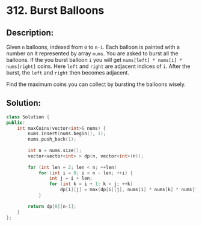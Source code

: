 # 312. Burst Balloons

## Description:

Given `n` balloons, indexed from `0` to `n-1`. Each balloon is painted with a number on it represented by array `nums`. You are asked to burst all the balloons. If the you burst balloon `i` you will get `nums[left] * nums[i] * nums[right]` coins. Here `left` and `right` are adjacent indices of `i`. After the burst, the `left` and `right` then becomes adjacent.

Find the maximum coins you can collect by bursting the balloons wisely.

## Solution:

```c++
class Solution {
public:
    int maxCoins(vector<int>& nums) {
        nums.insert(nums.begin(), 1);
        nums.push_back(1);
        
        int n = nums.size();
        vector<vector<int> > dp(n, vector<int>(n));
        
        for (int len = 2; len < n; ++len)
            for (int i = 0; i < n - len; ++i) {
                int j = i + len;
                for (int k = i + 1; k < j; ++k)
                    dp[i][j] = max(dp[i][j], nums[i] * nums[k] * nums[j] + dp[i][k] + dp[k][j]);
            }
        
        return dp[0][n-1];
    }
};
```

<!-- remark：

-  -->
